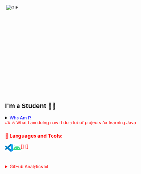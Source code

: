 <img align="right" alt="GIF" src="https://github.com/abhisheknaiidu/abhisheknaiidu/blob/master/code.gif?raw=true" width="500" height="320" />

## I'm a Student 👨‍🎓
<details><summary>
<span style="color:Blue">
Who Am I?
</span>
</summary>
<img src="https://files.fm/f/3y35pdth7" 
width="50" height="50"
align="right">

<span style="color:Blue">
Hi There! I'm Can :smirk:
I am from Turkey, I'm 18 years old, I am studying at Fırat University computer depertmant.
Nowadays i am learning new software laungages, one of them 'Markdown <img src="https://raw.githubusercontent.com/github/explore/80688e429a7d4ef2fca1e82350fe8e3517d3494d/topics/markdown/markdown.png"width="13" height="13"> ' I do this profile with Markdown :smile:
Other laungage is Javascript Html Css and professional java.
I am opening this github profile because I want to do different projects.
I want to share this projects in this github profile.
this much
</span>

</details>


<span style="color:Red">
## ⏲ What I am doing now:
I do a lot of projects for learning Java

### 🔧 Languages and Tools:

[<img align="left" alt="Visual Studio Code" width="26px" src="https://raw.githubusercontent.com/github/explore/80688e429a7d4ef2fca1e82350fe8e3517d3494d/topics/visual-studio-code/visual-studio-code.png" />]
[<img align="left" alt="Android" width="26px" src="https://raw.githubusercontent.com/github/explore/80688e429a7d4ef2fca1e82350fe8e3517d3494d/topics/android/android.png" />]
<br />
<br />
<br />


  <details>
<summary>GitHub Analytics 📊
</summary>
<img src="https://github-readme-stats.vercel.app/api?username=efecanbostanci&theme=tokyonight">
</details>
<br />
</a>

<br />
<br />

